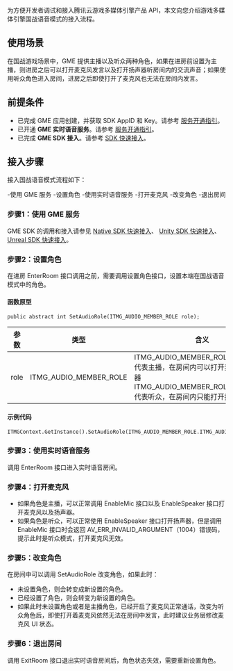 为方便开发者调试和接入腾讯云游戏多媒体引擎产品 API，本文向您介绍游戏多媒体引擎国战语音模式的接入流程。

## 使用场景

在国战游戏场景中，GME 提供主播以及听众两种角色，如果在进房前设置为主播，则进房之后可以打开麦克风发言以及打开扬声器听房间内的交流声音；如果使用听众角色进入房间，进房之后即使打开了麦克风也无法在房间内发言。

## 前提条件

- 已完成 GME 应用创建，并获取 SDK AppID 和 Key。请参考 [服务开通指引]( https://cloud.tencent.com/document/product/607/10782)。
- 已开通 **GME 实时语音服务**。请参考 [服务开通指引](https://cloud.tencent.com/document/product/607/10782)。
- 已完成 **GME SDK 接入**。请参考 [SDK 快速接入](https://cloud.tencent.com/document/product/607/56374)。

## 接入步骤

接入国战语音模式流程如下：

<dx-steps>
-<dx-tag-link link="#enable" tag="控制台">使用 GME 服务</dx-tag-link>
-<dx-tag-link link="#config" tag="控制台">设置角色</dx-tag-link>
-<dx-tag-link link="#access" tag="业务侧">使用实时语音服务</dx-tag-link>
-<dx-tag-link link="#callback" tag="业务侧">打开麦克风</dx-tag-link> 
-<dx-tag-link link="#result" tag="控制台">改变角色 </dx-tag-link>
-<dx-tag-link link="#usage" tag="控制台">退出房间</dx-tag-link>
</dx-steps>

 [](id:enable)
### 步骤1：使用 GME 服务

GME SDK 的调用和接入请参见 [Native SDK 快速接入](https://cloud.tencent.com/document/product/607/56374)、 [Unity SDK 快速接入](https://cloud.tencent.com/document/product/607/18248)、 [Unreal SDK 快速接入](https://cloud.tencent.com/document/product/607/18267)。

[](id:config)
### 步骤2：设置角色

在进房 EnterRoom 接口调用之前，需要调用设置角色接口，设置本端在国战语音模式中的角色。

#### 函数原型
```
public abstract int SetAudioRole(ITMG_AUDIO_MEMBER_ROLE role); 
```

| 参数 | 类型                   | 含义                                                         |
| ---- | ---------------------- | ------------------------------------------------------------ |
| role | ITMG_AUDIO_MEMBER_ROLE | ITMG_AUDIO_MEMBER_ROLE_ANCHOR 代表主播，在房间内可以打开麦克风及扬声器 ITMG_AUDIO_MEMBER_ROLE_AUDIENCE 代表听众，在房间内只能打开扬声器收听 |

#### 示例代码
```
ITMGContext.GetInstance().SetAudioRole(ITMG_AUDIO_MEMBER_ROLE.ITMG_AUDIO_MEMBER_ROLE_AUDIENCE);
```

[](id:access)
### 步骤3：使用实时语音服务 

调用 EnterRoom 接口进入实时语音房间。

[](id:callback)
### 步骤4：打开麦克风 

- 如果角色是主播，可以正常调用 EnableMic 接口以及 EnableSpeaker 接口打开麦克风以及扬声器。
- 如果角色是听众，可以正常使用 EnableSpeaker 接口打开扬声器，但是调用 EnableMic 接口时会返回 AV_ERR_INVALID_ARGUMENT（1004）错误码，提示此时是听众模式，打开麦克风无效。

[](id:result)
### 步骤5：改变角色

在房间中可以调用 SetAudioRole 改变角色，如果此时：
- 未设置角色，则会转变成新设置的角色。
- 已经设置了角色，则会转变为新设置的角色。
- 如果此时未设置角色或者是主播角色，已经开启了麦克风正常通话，改变为听众角色后，即使打开着麦克风依然无法在房间中发言，此时建议业务层修改麦克风 UI 状态。

[](id:usage)
### 步骤6：退出房间 

调用 ExitRoom 接口退出实时语音房间后，角色状态失效，需要重新设置角色。
